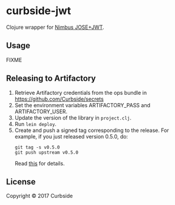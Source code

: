 # curbside-jwt

Clojure wrapper for [Nimbus JOSE+JWT](https://connect2id.com/products/nimbus-jose-jwt).

## Usage

FIXME

## Releasing to Artifactory

1. Retrieve Artifactory credentials from the ops bundle in
   https://github.com/Curbside/secrets
2. Set the environment variables ARTIFACTORY_PASS and ARTIFACTORY_USER.
3. Update the version of the library in `project.clj`.
4. Run `lein deploy`.
5. Create and push a signed tag corresponding to the release. For example, if
   you just released version 0.5.0, do:
   ```
   git tag -s v0.5.0
   git push upstream v0.5.0
   ```
   Read [this](https://git-scm.com/book/en/v2/Git-Tools-Signing-Your-Work) for
   details.

## License

Copyright © 2017 Curbside
